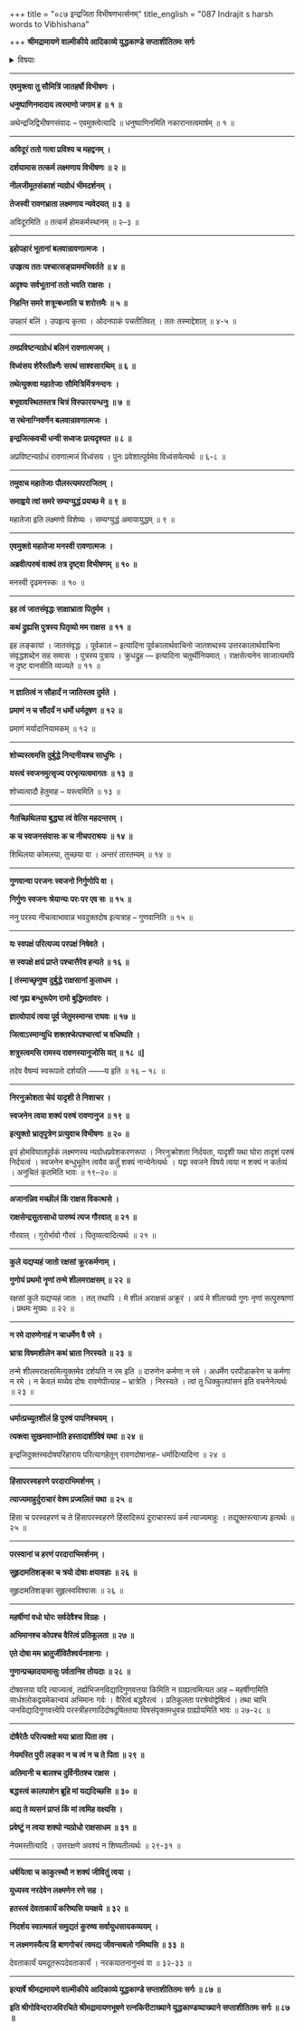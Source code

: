 +++
title = "०८७ इन्द्रजिता विभीषणभर्त्सनम्"
title_english = "087 Indrajit s harsh words to Vibhishana"

+++
**श्रीमद्रामायणे वाल्मीकीये आदिकाव्ये युद्धकाण्डे सप्ताशीतितमः सर्गः**


<details><summary>विषयाः</summary>

विभीषणेनलक्ष्मणंप्रतिनिकुंभिलायांन्यग्रोधतरुप्रदर्शनपूर्वकंतत्रहोमसमाप्ताविन्द्रजितोदुर्जयत्वोक्त्यान्यग्रोधतलप्रवेशात्प्रागेवतद्वधचोदना ॥ १ ॥ लक्ष्मणेनरणायसमाहूतेनेन्द्रजिता -तत्पार्श्वस्थंविभीषणप्रतिभ्रातृपक्षपरित्यागेनपरपक्षसमाश्रयणादिदोषोत्कीर्तनपूर्वकं गर्हणम् ॥ २ ॥ विभीषणेनतंप्रतिरावणदोषोद्घाटनपूर्वकं तत्त्यागस्यन्याय्यत्वोक्त्यातद्गर्हणम् ॥ ३ ॥

</details>


****

**एवमुक्त्वा तु सौमित्रिं जातहर्षो विभीषणः ।**

**धनुष्पाणिनमादाय त्वरमाणो जगाम ह ॥ १ ॥**

अथेन्द्रजिद्विभीषणसंवादः – एवमुक्त्वेत्यादि ॥ धनुष्पाणिनमिति नकारान्तत्वमार्षम् ॥ १ ॥

****

**अविदूरं ततो गत्वा प्रविश्य च महद्वनम् ।**

**दर्शयामास तत्कर्म लक्ष्मणाय विभीषणः ॥ २ ॥**

**नीलजीमूतसंकाशं न्यग्रोधं भीमदर्शनम् ।**

**तेजस्वी रावणभ्राता लक्ष्मणाय न्यवेदयत् ॥ ३ ॥**

अविदूरमिति ॥ तत्कर्म होमकर्मस्थानम् ॥ २–३ ॥

****

**इहोपहारं भूतानां बलवान्रावणात्मजः ।**

**उपहृत्य ततः पश्चात्सङ्ग्राममभिवर्तते ॥ ४ ॥**

**अदृश्यः सर्वभूतानां ततो भवति राक्षसः ।**

**निहन्ति समरे शत्रून्बध्नाति च शरोत्तमैः ॥ ५ ॥**

उपहारं बलिं । उपहृत्य कृत्वा । ओदनपाकं पचतीतिवत् । ततः तस्माद्देशात् ॥ ४-५ ॥

****

**तमप्रविष्टन्यग्रोधं बलिनं रावणात्मजम् ।**

**विध्वंसय शेरैस्तीक्ष्णैः सरथं साश्वसारथिम् ॥ ६ ॥**

**तथेत्युक्त्वा महातेजाः सौमित्रिर्मित्रनन्दनः ।**

**बभूवावस्थितस्तत्र चित्रं विस्फारयन्धनुः ॥ ७ ॥**

**स रथेनाग्निवर्णेन बलवान्रावणात्मजः ।**

**इन्द्रजित्कवची धन्वी सध्वजः प्रत्यदृश्यत ॥ ८ ॥**

अप्रविष्टन्यग्रोधं रावणात्मजं विध्वंसय । पुनः प्रवेशात्पूर्वमेव विध्वंसयेत्यर्थः ॥ ६-८ ॥

****

**तमुवाच महातेजाः पौलस्त्यमपराजितम् ।**

**समाह्वये त्वां समरे सम्यग्युद्धं प्रयच्छ मे ॥ ९ ॥**

महातेजा इति लक्ष्मणो विशेष्यः । सम्यग्युद्धं अमायायुद्धम् ॥ ९ ॥

****

**एवमुक्तो महातेजा मनस्वी रावणात्मजः ।**

**अब्रवीत्परुषं वाक्यं तत्र दृष्ट्वा विभीषणम् ॥ १० ॥**

मनस्वी दृढमनस्कः ॥ १० ॥

****

**इह त्वं जातसंवृद्धः साक्षाभ्राता पितुर्मम ।**

**कथं द्रुह्यसि पुत्रस्य पितृव्यो मम राक्षस ॥ ११ ॥**

इह लङ्कायां । जातसंवृद्धः । पूर्वकाल – इत्यादिना पूर्वकालार्थवाचिनो जातशब्दस्य उत्तरकालार्थवाचिना संवृद्धशब्देन सह समासः । पुत्रस्य पुत्राय । क्रुधद्रुह — इत्यादिना चतुर्थीनियमात् । राक्षसेत्यनेन साजात्यमपि न दृष्ट वानसीति व्यज्यते ॥ ११ ॥

****

**न ज्ञातित्वं न सौहार्दं न जातिस्तव दुर्मते ।**

**प्रमाणं न च सौंदर्यं न धर्मो धर्मदूषण ॥ १२ ॥**

प्रमाणं मर्यादानियामकम् ॥ १२ ॥

****

**शोच्यस्त्वमसि दुर्बुद्धे निन्दनीयश्च साधुभिः ।**

**यस्त्वं स्वजनमुत्सृज्य परभृत्यत्वमागतः ॥ १३ ॥**

शोच्यत्वादौ हेतुमाह – यस्त्वमिति ॥ १३ ॥

****

**नैतच्छिथिलया बुद्ध्या त्वं वेत्सि महदन्तरम् ।**

**क च स्वजनसंवासः क च नीचपराश्रयः ॥ १४ ॥**

शिथिलया कोमलया, तुच्छया वा । अन्तरं तारतम्यम् ॥ १४ ॥

****

**गुणवान्वा परजनः स्वजनो निर्गुणोपि वा ।**

**निर्गुणः स्वजनः श्रेयान्यः परः पर एव सः ॥ १५ ॥**

ननु परस्य नीचत्वाभावान्न भवदुक्तदोष इत्यत्राह – गुणवानिति ॥ १५ ॥

****

**यः स्वपक्षं परित्यज्य परपक्षं निषेवते ।**

**स स्वपक्षे क्षयं प्राप्ते पश्चात्तैरेव हन्यते ॥ १६ ॥**

**\[ तंस्माच्छृणुष्व दुर्बुद्धे राक्षसानां कुलाधम ।**

**त्वां गृह्य बन्धुरूपेण रामो बुद्धिमतांवरः ।**

**ज्ञात्वोपायं त्वया पूर्व जेतुमस्मान्स राघवः ॥ १७ ॥**

**जित्वाऽस्मान्युधि शक्तश्चेत्पश्चात्त्वां च वधिष्यति ।**

**शत्रुस्त्वमसि रामस्य रावणस्यानुजोसि यत् ॥ १८ ॥\]**

तदेव वैषम्यं स्वरूपतो दर्शयति ——य इति ॥ १६ – १८ ॥

****

**निरनुक्रोशता चेयं यादृशी ते निशाचर ।**

**स्वजनेन त्वया शक्यं परुषं रावणानुज ॥ १९ ॥**

**इत्युक्तो भ्रातृपुत्रेण प्रत्युवाच विभीषणः ॥ २० ॥**

इयं होमविघातपूर्वकं लक्ष्मणस्य न्यग्रोधप्रवेशकरणरूपा । निरनुक्रोशता निर्दयता, यादृशी यथा घोरा तादृशं परुषं निर्दयत्वं । स्वजनेन बन्धुभूतेन त्वयैव कर्तुं शक्यं नान्येनेत्यर्थः । यद्वा स्वजने विषये त्वया न शक्यं न कर्तव्यं । अनुचितं कृतमिति भावः ॥ १९–२० ॥

****

**अजानन्निव मच्छीलं किं राक्षस विकत्थसे ।**

**राक्षसेन्द्रसुतासाधो पारुष्यं त्यज गौरवात् ॥ २१ ॥**

गौरवात् । गुरोर्भावो गौरवं । पितृव्यत्वादित्यर्थः ॥ २१ ॥

****

**कुले यद्यप्यहं जातो रक्षसां क्रूरकर्मणाम् ।**

**गुणोयं प्रथमो नॄणां तन्मे शीलमराक्षसम् ॥ २२ ॥**

रक्षसां कुले यद्यप्यहं जातः । तत् तथापि । मे शीलं अराक्षसं अक्रूरं । अयं मे शीलाख्यो गुणः नृणां सत्पुरुषाणां । प्रथमः मुख्यः ॥ २२ ॥

****

**न रमे दारुणेनाहं न चाधर्मेण वै रमे ।**

**भ्रात्रा विषमशीलेन कथं भ्राता निरस्यते ॥ २३ ॥**

तन्मे शीलमराक्षसमित्युक्तमेव दर्शयति न रम इति ॥ दारुणेन कर्मणा न रमे । अधर्मेण परपीडाकरेण च कर्मणा न रमे । न केवलं मय्येव दोषः रावणेपीत्याह – भ्रात्रेति । निरस्यते । त्वां तु धिक्कुलपांसनं इति वचनेनेत्यर्थः ॥ २३ ॥

****

**धर्मात्प्रच्युतशीलं हि पुरुषं पापनिश्चयम् ।**

**त्यक्त्वा सुखमवाप्नोति हस्तादाशीविषं यथा ॥ २४ ॥**

इन्द्रजिदुक्तस्वदोषपरिहाराय परित्यागहेतून् रावणदोषानाह– धर्मादित्यादिना ॥ २४ ॥

****

**हिंसापरस्वहरणे परदाराभिमर्शनम् ।**

**त्याज्यमाहुर्दुराचारं वेश्म प्रज्वलितं यथा ॥ २५ ॥**

हिंसा च परस्वहरणं च ते हिंसापरस्वहरणे हिंसादिरूपं दुराचाररूपं कर्म त्याज्यमाहुः । तद्युक्तस्त्याज्य इत्यर्थः ॥ २५ ॥

****

**परस्वानां च हरणं परदाराभिमर्शनम् ।**

**सुहृदामतिशङ्का च त्रयो दोषाः क्षयावहाः ॥ २६ ॥**

सुहृदामतिशङ्का सुहृत्स्वविश्वासः ॥ २६ ॥

****

**महर्षीणां वधो घोरः सर्वदेवैश्च विग्रहः ।**

**अभिमानश्च कोपश्च वैरित्वं प्रतिकूलता ॥ २७ ॥**

**एते दोषा मम भ्रातुर्जीवितैश्वर्यनाशनाः ।**

**गुणान्प्रच्छादयामासुः पर्वतानिव तोयदाः ॥ २८ ॥**

दोषवत्तया यदि त्याज्यत्वं, तर्ह्यभिजनविद्यादिगुणवत्तया किमिति न ग्राह्यत्वमित्यत आह – महर्षीणामिति सार्धश्लोकद्वयमेकान्वयं अभिमानः गर्वः । वैरित्वं बद्धवैरत्वं । प्रतिकूलता परश्रेयोद्वेषित्वं । तथा चाभि जनविद्यादिगुणवत्त्वेपि परस्त्रीहरणादिदोषदूषिततया विषसंपृक्तमधुवन्न ग्राह्योयमिति भावः ॥ २७-२८ ॥

****

**दोषैरेतैः परित्यक्तो मया भ्राता पिता तव ।**

**नेयमस्ति पुरी लङ्का न च त्वं न च ते पिता ॥ २९ ॥**

**अतिमानी च बालश्च दुर्विनीतश्च राक्षस ।**

**बद्धस्त्वं कालपाशेन ब्रूहि मां यद्यदिच्छसि ॥ ३० ॥**

**अद्य ते व्यसनं प्राप्तं किं मां त्वमिह वक्ष्यसि ।**

**प्रवेष्टुं न त्वया शक्यो न्यग्रोधो राक्षसाधम ॥ ३१ ॥**

नेयमस्तीत्यादि । उत्तरक्षणे अवश्यं न शिष्यतीत्यर्थः ॥ २९-३१ ॥

****

**धर्षयित्वा च काकुत्स्थौ न शक्यं जीवितुं त्वया ।**

**युध्यस्व नरदेवेन लक्ष्मणेन रणे सह ।**

**हतस्त्वं देवताकार्यं करिष्यसि यमक्षये ॥ ३२ ॥**

**निदर्शय स्वात्मवलं समुद्यतं कुरुष्व सर्वायुधसायकव्ययम् ।**

**न लक्ष्मणस्यैत्य हि बाणगोचरं त्वमद्य जीवन्सबलो गमिष्यसि ॥ ३३ ॥**

देवताकार्यं यमदूतरूपदेवताकार्यं । नरकयातनानुभवं वा ॥ ३२-३३ ॥

****

**इत्यार्षे श्रीमद्रामायणे वाल्मीकीये आदिकाव्ये युद्धकाण्डे सप्ताशीतितमः सर्गः ॥ ८७ ॥**

**इति श्रीगोविन्दराजविरचिते श्रीमद्रामायणभूषणे रत्नकिरीटाख्याने युद्धकाण्डव्याख्याने सप्ताशीतितमः सर्गः ॥ ८७ ॥**
